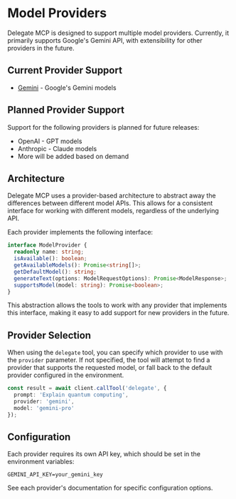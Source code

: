 # Model Providers

Delegate MCP is designed to support multiple model providers. Currently, it primarily supports Google's Gemini API, with extensibility for other providers in the future.

## Current Provider Support

- [Gemini](gemini.md) - Google's Gemini models

## Planned Provider Support

Support for the following providers is planned for future releases:

- OpenAI - GPT models
- Anthropic - Claude models
- More will be added based on demand

## Architecture

Delegate MCP uses a provider-based architecture to abstract away the differences between different model APIs. This allows for a consistent interface for working with different models, regardless of the underlying API.

Each provider implements the following interface:

```typescript
interface ModelProvider {
  readonly name: string;
  isAvailable(): boolean;
  getAvailableModels(): Promise<string[]>;
  getDefaultModel(): string;
  generateText(options: ModelRequestOptions): Promise<ModelResponse>;
  supportsModel(model: string): Promise<boolean>;
}
```

This abstraction allows the tools to work with any provider that implements this interface, making it easy to add support for new providers in the future.

## Provider Selection

When using the `delegate` tool, you can specify which provider to use with the `provider` parameter. If not specified, the tool will attempt to find a provider that supports the requested model, or fall back to the default provider configured in the environment.

```typescript
const result = await client.callTool('delegate', {
  prompt: 'Explain quantum computing',
  provider: 'gemini',
  model: 'gemini-pro'
});
```

## Configuration

Each provider requires its own API key, which should be set in the environment variables:

```
GEMINI_API_KEY=your_gemini_key
```

See each provider's documentation for specific configuration options.
